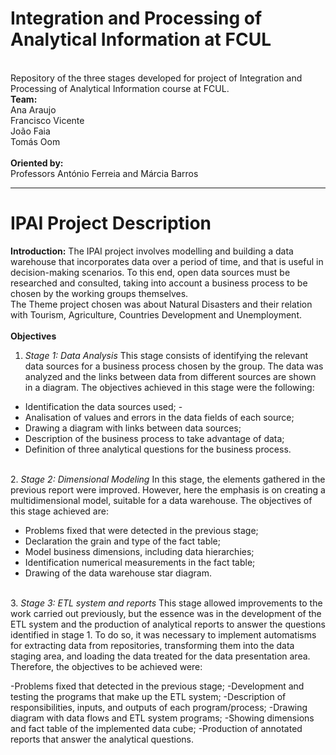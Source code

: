 # Integration and Processing of Analytical Information at FCUL
\
Repository of the three stages developed for project of Integration and Processing of Analytical Information course at FCUL.
\
**Team:**
\
Ana Araujo\
Francisco  Vicente\
João Faia\
Tomás Oom
\
\
**Oriented by:** \
Professors António Ferreia and Márcia Barros

-----------------------------------------------------------------------------------------------------------------------------------------

# IPAI Project Description
**Introduction:**
The IPAI project involves modelling and building a data warehouse that incorporates data over a period of time, and that is useful in decision-making scenarios. To this end, open data sources must be researched and consulted, taking into account a business process to be chosen by the working groups themselves.
\
The Theme project chosen was about Natural Disasters and their relation with Tourism, Agriculture, Countries Development and Unemployment.
\
\
**Objectives**

1. *Stage 1: Data Analysis*
 This stage consists of identifying the relevant data sources for a business process chosen by the group. The data was analyzed and the links between data 
from different sources are shown in a diagram. The objectives achieved in this stage were the following:
 
 - Identification the data sources used; -
 - Analisation of values and errors in the data fields of each source; 
 - Drawing a diagram with links between data sources; 
 - Description of the  business process to take advantage of data; 
 - Definition of three analytical questions for the business process. 

\
2. *Stage 2: Dimensional Modeling*
 In this stage, the elements gathered in the previous report were improved. However, here the emphasis is on creating a multidimensional model, suitable for a data warehouse. The objectives of this stage achieved are:

 - Problems fixed that were detected in the previous stage;
 - Declaration the grain and type of the fact table;
 - Model business dimensions, including data hierarchies;
 - Identification numerical measurements in the fact table;
 - Drawing of  the data warehouse star diagram.

\
3. *Stage 3: ETL system and reports*
This stage allowed improvements to the work carried out previously, but the essence was in the development of the ETL system and the production of analytical reports to answer the questions identified in stage 1. To do so, it was necessary to implement automatisms for extracting data from repositories, transforming them into the data staging area, and loading the data treated for the data presentation area. Therefore, the objectives to be achieved were:

-Problems fixed that detected in the previous stage;
-Development and testing the programs that make up the ETL system;
-Description of responsibilities, inputs, and outputs of each program/process;
-Drawing diagram with data flows and ETL system programs;
-Showing dimensions and fact table of the implemented data cube;
-Production of annotated reports that answer the analytical questions.
